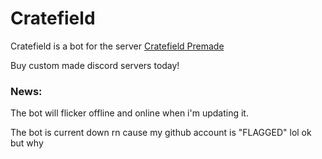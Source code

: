 Cratefield
=====
Cratefield is a bot for the server [Cratefield Premade](https://discord.gg/NS25a5J "Cratefield Premade")

Buy custom made discord servers today!

### News:

The bot will flicker offline and online when i'm updating it.

The bot is current down rn cause my github account is "FLAGGED" lol ok but why